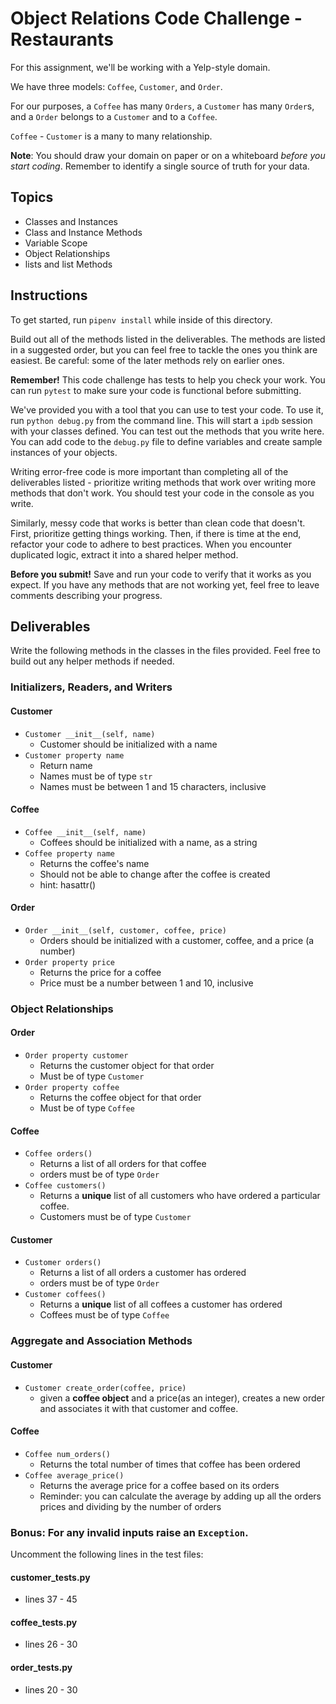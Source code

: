 # Object Relations Code Challenge - Restaurants

For this assignment, we'll be working with a Yelp-style domain.

We have three models: `Coffee`, `Customer`, and `Order`.

For our purposes, a `Coffee` has many `Orders`, a `Customer` has many
`Order`s, and a `Order` belongs to a `Customer` and to a `Coffee`.

`Coffee` - `Customer` is a many to many relationship.

**Note**: You should draw your domain on paper or on a whiteboard _before you
start coding_. Remember to identify a single source of truth for your data.

## Topics

- Classes and Instances
- Class and Instance Methods
- Variable Scope
- Object Relationships
- lists and list Methods

## Instructions

To get started, run `pipenv install` while inside of this directory.

Build out all of the methods listed in the deliverables. The methods are listed
in a suggested order, but you can feel free to tackle the ones you think are
easiest. Be careful: some of the later methods rely on earlier ones.

**Remember!** This code challenge has tests to help you check your work. You
can run `pytest` to make sure your code is functional before submitting.

We've provided you with a tool that you can use to test your code. To use it,
run `python debug.py` from the command line. This will start a `ipdb` session
with your classes defined. You can test out the methods that you write here. You
can add code to the `debug.py` file to define variables and create sample
instances of your objects.

Writing error-free code is more important than completing all of the
deliverables listed - prioritize writing methods that work over writing more
methods that don't work. You should test your code in the console as you write.

Similarly, messy code that works is better than clean code that doesn't. First,
prioritize getting things working. Then, if there is time at the end, refactor
your code to adhere to best practices. When you encounter duplicated logic,
extract it into a shared helper method.

**Before you submit!** Save and run your code to verify that it works as you
expect. If you have any methods that are not working yet, feel free to leave
comments describing your progress.

## Deliverables

Write the following methods in the classes in the files provided. Feel free to
build out any helper methods if needed.

### Initializers, Readers, and Writers

#### Customer

- `Customer __init__(self, name)`
  - Customer should be initialized with a name
- `Customer property name`
  - Return name
  - Names must be of type `str`
  - Names must be between 1 and 15 characters, inclusive

#### Coffee

- `Coffee __init__(self, name)`
  - Coffees should be initialized with a name, as a string
- `Coffee property name`
  - Returns the coffee's name
  - Should not be able to change after the coffee is created
  - hint: hasattr()

#### Order

- `Order __init__(self, customer, coffee, price)`
  - Orders should be initialized with a customer, coffee, and a price (a number)
- `Order property price`
  - Returns the price for a coffee
  - Price must be a number between 1 and 10, inclusive

### Object Relationships

#### Order

- `Order property customer`
  - Returns the customer object for that order
  - Must be of type `Customer`
- `Order property coffee`
  - Returns the coffee object for that order
  - Must be of type `Coffee`

#### Coffee

- `Coffee orders()`
  - Returns a list of all orders for that coffee
  - orders must be of type `Order`
- `Coffee customers()`
  - Returns a **unique** list of all customers who have ordered a particular coffee.
  - Customers must be of type `Customer`

#### Customer

- `Customer orders()`
  - Returns a list of all orders a customer has ordered
  - orders must be of type `Order`
- `Customer coffees()`
  - Returns a **unique** list of all coffees a customer has ordered
  - Coffees must be of type `Coffee`

### Aggregate and Association Methods

#### Customer

- `Customer create_order(coffee, price)`
  - given a **coffee object** and a price(as an integer), creates a
    new order and associates it with that customer and coffee.

#### Coffee

- `Coffee num_orders()`
  - Returns the total number of times that coffee has been ordered
- `Coffee average_price()`
  - Returns the average price for a coffee based on its orders
  - Reminder: you can calculate the average by adding up all the orders prices and
    dividing by the number of orders

### Bonus: For any invalid inputs raise an `Exception`.

Uncomment the following lines in the test files:

#### customer_tests.py

- lines 37 - 45

#### coffee_tests.py

- lines 26 - 30

#### order_tests.py

- lines 20 - 30
